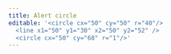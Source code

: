 ```yaml
---
title: Alert circle
editable: '<circle cx="50" cy="50" r="40"/>
  <line x1="50" y1="30" x2="50" y2="52" />  
  <circle cx="50" cy="68" r="1"/>'
---
```


